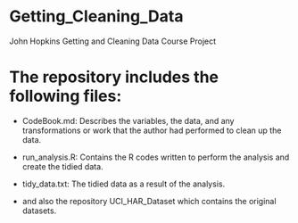 # Getting_Cleaning_Data
John Hopkins Getting and Cleaning Data Course Project

The repository includes the following files:
============================================
- CodeBook.md: Describes the variables, the data, and any transformations or work that the author had performed to clean up the data.

- run_analysis.R: Contains the R codes written to perform the analysis and create the tidied data.

- tidy_data.txt: The tidied data as a result of the analysis.

- and also the repository UCI_HAR_Dataset which contains the original datasets.
